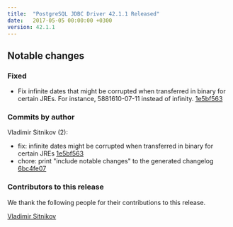 ```yaml
---
title:  "PostgreSQL JDBC Driver 42.1.1 Released"
date:   2017-05-05 00:00:00 +0300
version: 42.1.1
---
```


## Notable changes

### Fixed

* Fix infinite dates that might be corrupted when transferred in binary for certain JREs. For instance, 5881610-07-11 instead of infinity. [1e5bf563](https://github.com/pgjdbc/pgjdbc/commit/1e5bf563f41203417281117ed20b183cd295b4e0)

<!--more-->

### Commits by author

Vladimir Sitnikov (2):

* fix: infinite dates might be corrupted when transferred in binary for certain JREs [1e5bf563](https://github.com/pgjdbc/pgjdbc/commit/1e5bf563f41203417281117ed20b183cd295b4e0)
* chore: print "include notable changes" to the generated changelog [6bc4fe07](https://github.com/pgjdbc/pgjdbc/commit/6bc4fe0758510243d1f3cb56b0b1ae374117f7e4)

### Contributors to this release

We thank the following people for their contributions to this release.

[Vladimir Sitnikov](https://github.com/vlsi)

